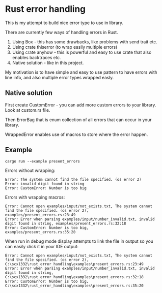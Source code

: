 
# Rust error handling 

This is my attempt to build nice error type to use in library.

There are currently few ways of handling errors in Rust.

1. Using Box<dyn Error> - this has some drawbacks, like problems with send trait etc.
2. Using crate thiserror (to wrap easily multiple errors)
3. Using crate anyhow - this is powerful and easy to use crate that also enables backtraces etc. 
4. Native solution - like in this project.

My motivation is to have simple and easy to use pattern to have errors with
line info, and also multiple error types wrapped easly.

## Native solution

First create CustomError - you can add more custom errors to your library.
Look at custom.rs file.

Then ErrorBag that is enum collection of all errors that can occur in your library.

WrappedError enables use of macros to store where the error happen.

## Example

```
cargo run --example present_errors
```

Errors without wrapping:
```
Error: The system cannot find the file specified. (os error 2)
Error: invalid digit found in string
Error: CustomError: Number is too big
```
Errors with wrapping macros:
```
Error: Cannot open examples/input/not_exists.txt, The system cannot find the file specified. (os error 2), examples/present_errors.rs:23:49
Error: Error when parsing examples/input/number_invalid.txt, invalid digit found in string, examples/present_errors.rs:32:18
Error: CustomError: Number is too big, examples/present_errors.rs:35:20
```

When run in debug mode display attempts to link the file in output so you can easily click it in your IDE output:
```
Error: Cannot open examples/input/not_exists.txt, The system cannot find the file specified. (os error 2), C:\scx1332\rust_error_handling\examples\present_errors.rs:23:49
Error: Error when parsing examples/input/number_invalid.txt, invalid digit found in string, C:\scx1332\rust_error_handling\examples\present_errors.rs:32:18
Error: CustomError: Number is too big, C:\scx1332\rust_error_handling\examples\present_errors.rs:35:20
```
